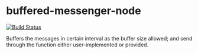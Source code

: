 # buffered-messenger-node
[![Build Status](https://travis-ci.org/Nordstrom/buffered-messenger-node.svg?branch=master)](https://travis-ci.org/Nordstrom/buffered-messenger-node)

Buffers the messages in certain interval as the buffer size allowed; and send through the function either user-implemented or provided.
